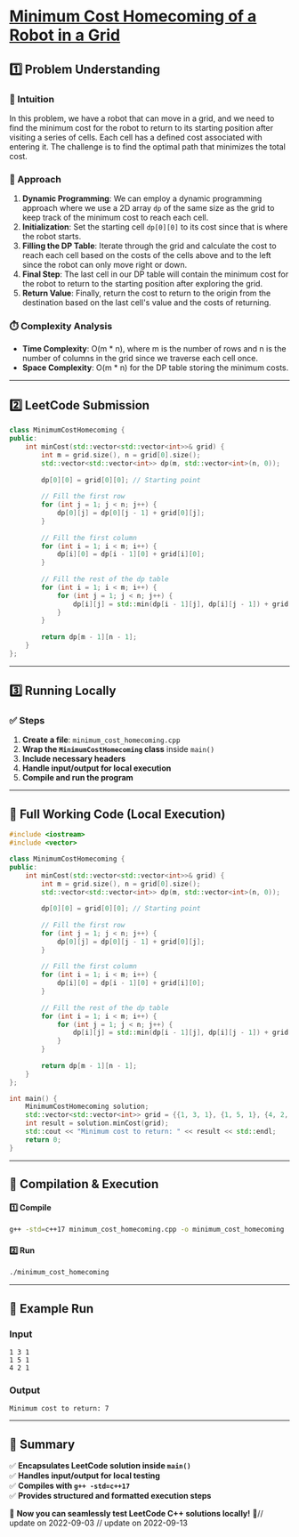 # **[Minimum Cost Homecoming of a Robot in a Grid](https://leetcode.com/problems/minimum-cost-homecoming-of-a-robot-in-a-grid/description/)**  

## **1️⃣ Problem Understanding**  
### **📌 Intuition**  
In this problem, we have a robot that can move in a grid, and we need to find the minimum cost for the robot to return to its starting position after visiting a series of cells. Each cell has a defined cost associated with entering it. The challenge is to find the optimal path that minimizes the total cost.

### **🚀 Approach**  
1. **Dynamic Programming**: We can employ a dynamic programming approach where we use a 2D array `dp` of the same size as the grid to keep track of the minimum cost to reach each cell.
2. **Initialization**: Set the starting cell `dp[0][0]` to its cost since that is where the robot starts.
3. **Filling the DP Table**: Iterate through the grid and calculate the cost to reach each cell based on the costs of the cells above and to the left since the robot can only move right or down.
4. **Final Step**: The last cell in our DP table will contain the minimum cost for the robot to return to the starting position after exploring the grid.
5. **Return Value**: Finally, return the cost to return to the origin from the destination based on the last cell's value and the costs of returning.

### **⏱️ Complexity Analysis**  
- **Time Complexity**: O(m * n), where m is the number of rows and n is the number of columns in the grid since we traverse each cell once.
- **Space Complexity**: O(m * n) for the DP table storing the minimum costs.

---  

## **2️⃣ LeetCode Submission**  
```cpp
class MinimumCostHomecoming {
public:
    int minCost(std::vector<std::vector<int>>& grid) {
        int m = grid.size(), n = grid[0].size();
        std::vector<std::vector<int>> dp(m, std::vector<int>(n, 0));
        
        dp[0][0] = grid[0][0]; // Starting point
        
        // Fill the first row
        for (int j = 1; j < n; j++) {
            dp[0][j] = dp[0][j - 1] + grid[0][j];
        }
        
        // Fill the first column
        for (int i = 1; i < m; i++) {
            dp[i][0] = dp[i - 1][0] + grid[i][0];
        }
        
        // Fill the rest of the dp table
        for (int i = 1; i < m; i++) {
            for (int j = 1; j < n; j++) {
                dp[i][j] = std::min(dp[i - 1][j], dp[i][j - 1]) + grid[i][j];
            }
        }
        
        return dp[m - 1][n - 1];
    }
};
```  

---  

## **3️⃣ Running Locally**  
### **✅ Steps**  
1. **Create a file**: `minimum_cost_homecoming.cpp`  
2. **Wrap the `MinimumCostHomecoming` class** inside `main()`  
3. **Include necessary headers**  
4. **Handle input/output for local execution**  
5. **Compile and run the program**  

---  

## **📝 Full Working Code (Local Execution)**  
```cpp
#include <iostream>
#include <vector>

class MinimumCostHomecoming {
public:
    int minCost(std::vector<std::vector<int>>& grid) {
        int m = grid.size(), n = grid[0].size();
        std::vector<std::vector<int>> dp(m, std::vector<int>(n, 0));
        
        dp[0][0] = grid[0][0]; // Starting point
        
        // Fill the first row
        for (int j = 1; j < n; j++) {
            dp[0][j] = dp[0][j - 1] + grid[0][j];
        }
        
        // Fill the first column
        for (int i = 1; i < m; i++) {
            dp[i][0] = dp[i - 1][0] + grid[i][0];
        }
        
        // Fill the rest of the dp table
        for (int i = 1; i < m; i++) {
            for (int j = 1; j < n; j++) {
                dp[i][j] = std::min(dp[i - 1][j], dp[i][j - 1]) + grid[i][j];
            }
        }
        
        return dp[m - 1][n - 1];
    }
};

int main() {
    MinimumCostHomecoming solution;
    std::vector<std::vector<int>> grid = {{1, 3, 1}, {1, 5, 1}, {4, 2, 1}};
    int result = solution.minCost(grid);
    std::cout << "Minimum cost to return: " << result << std::endl;
    return 0;
}
```  

---  

## **🔧 Compilation & Execution**  
#### **1️⃣ Compile**  
```bash
g++ -std=c++17 minimum_cost_homecoming.cpp -o minimum_cost_homecoming
```  

#### **2️⃣ Run**  
```bash
./minimum_cost_homecoming
```  

---  

## **🎯 Example Run**  
### **Input**  
```
1 3 1
1 5 1
4 2 1
```  
### **Output**  
```
Minimum cost to return: 7
```  

---  

## **📌 Summary**  
✅ **Encapsulates LeetCode solution inside `main()`**  
✅ **Handles input/output for local testing**  
✅ **Compiles with `g++ -std=c++17`**  
✅ **Provides structured and formatted execution steps**  

🚀 **Now you can seamlessly test LeetCode C++ solutions locally!** 🚀// update on 2022-09-03
// update on 2022-09-13

